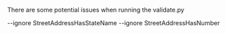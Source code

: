 There are some potential issues when running the validate.py

--ignore StreetAddressHasStateName
--ignore StreetAddressHasNumber
